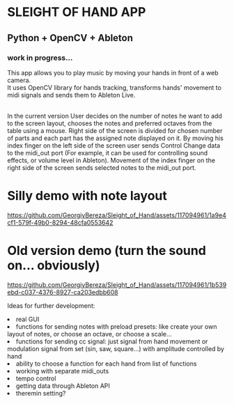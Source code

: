<h1>SLEIGHT OF HAND APP</h1>
<h2>Python + OpenCV + Ableton</h2>
<h3>  work in progress...</h3>
This app allows you to play music by moving your hands in front of a web camera.
<br>
It uses OpenCV library for hands tracking, transforms hands' movement to midi signals and sends them to Ableton Live.
<br>
<br>

In the current version User decides on the number of notes he want to add to the screen layout, 
chooses the notes and preferred octaves from the table using a mouse.
Right side of the screen is divided for chosen number of parts and each part has the assigned note displayed on it.
By moving his index finger on the left side of the screen user sends Control Change data to the midi_out port
(For example, it can be used for controlling sound effects, or volume level in Ableton).
Movement of the index finger on the right side of the screen sends selected notes to the midi_out port.
<h1>Silly demo with note layout</h1>


https://github.com/GeorgiyBereza/Sleight_of_Hand/assets/117094961/1a9e4cf1-579f-49b0-8294-48cfa0553642




<h1>Old version demo (turn the sound on... obviously)</h1>

https://github.com/GeorgiyBereza/Sleight_of_Hand/assets/117094961/1b539ebd-c037-4376-8927-ca203edbb608

Ideas for further development:
<li>real GUI</li>
<li>functions for sending notes with preload presets:
like create your own layout of notes, or choose an octave, or choose a scale…</li>
<li>functions for sending cc signal: just signal from hand movement or modulation signal from set (sin, saw, square…) with amplitude controlled by hand</li>
<li>ability to choose a function for each hand from list of functions</li>
<li>working with separate midi_outs</li>
<li>tempo control</li>
<li>getting data through Ableton API</li>
<li>theremin setting?</li>
